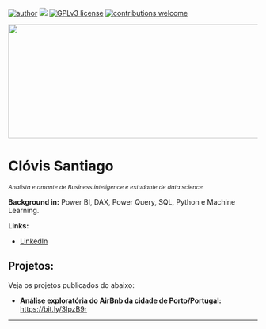 [![author](https://img.shields.io/badge/author-clovissantiago-red.svg)](https://www.linkedin.com/in/clovis-santiago) [![](https://img.shields.io/badge/python-3.7+-blue.svg)](https://www.python.org/downloads/release/python-365/) [![GPLv3 license](https://img.shields.io/badge/License-GPLv3-blue.svg)](http://perso.crans.org/besson/LICENSE.html) [![contributions welcome](https://img.shields.io/badge/contributions-welcome-brightgreen.svg?style=flat)](https://github.com/ClovisSantiago/Projetos-Data-Science/issues)


<p align="center">
  <img src="https://images.unsplash.com/photo-1542903660-eedba2cda473?ixlib=rb-1.2.1&ixid=MnwxMjA3fDB8MHxzZWFyY2h8Nnx8ZGF0YXxlbnwwfHwwfHw%3D&auto=format&fit=crop&w=500&q=60"height=230px width=1000px >
</p>

# Clóvis Santiago
<sub>*Analista e amante de Business inteligence e estudante de data science*</sub>


**Background in:** Power BI, DAX, Power Query, SQL, Python e Machine Learning.

**Links:**
* [LinkedIn](https://www.linkedin.com/in/clovis-santiago/)


## Projetos:
Veja os projetos publicados do abaixo:

* **Análise exploratória do AirBnb da cidade de Porto/Portugal:** https://bit.ly/3IpzB9r 


---




